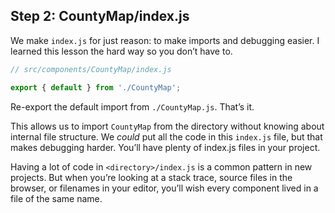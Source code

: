 
## Step 2: CountyMap/index.js

We make `index.js` for just reason: to make imports and debugging
easier. I learned this lesson the hard way so you don’t have to.

``` javascript
// src/components/CountyMap/index.js

export { default } from './CountyMap';
```

Re-export the default import from `./CountyMap.js`. That’s it.

This allows us to import `CountyMap` from the directory without knowing
about internal file structure. We *could* put all the code in this
`index.js` file, but that makes debugging harder. You’ll have plenty of
index.js files in your project.

Having a lot of code in `<directory>/index.js` is a common pattern in
new projects. But when you’re looking at a stack trace, source files in
the browser, or filenames in your editor, you’ll wish every component
lived in a file of the same name.
